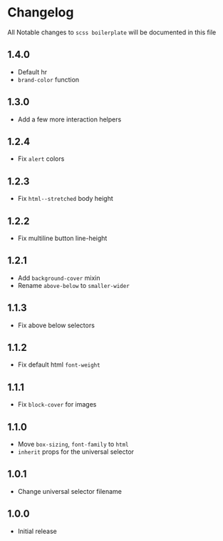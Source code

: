 # Changelog

All Notable changes to `scss boilerplate` will be documented in this file

## 1.4.0
- Default hr
- `brand-color` function

## 1.3.0
- Add a few more interaction helpers

## 1.2.4
- Fix `alert` colors

## 1.2.3
- Fix `html--stretched`  body height

## 1.2.2
- Fix multiline button line-height

## 1.2.1
- Add `background-cover` mixin
- Rename `above-below` to `smaller-wider`

## 1.1.3
- Fix above below selectors

## 1.1.2
- Fix default html `font-weight`

## 1.1.1
- Fix `block-cover` for images

## 1.1.0
- Move `box-sizing`, `font-family` to `html`
- `inherit` props for the universal selector

## 1.0.1
- Change universal selector filename

## 1.0.0
- Initial release
